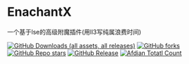 # EnachantX
一个基于lse的高级附魔插件(用ll3写纯属浪费时间)

[![GitHub Downloads (all assets, all releases)](https://img.shields.io/github/downloads/wed150/EnchantX/total?style=for-the-badge&labelColor=%23007ec6&label=下载&color=%234b9cd3)](https://github.com/wed150/EnchantX/releases) [![GitHub forks](https://img.shields.io/github/forks/wed150/EnchantX?style=for-the-badge&labelColor=%23007ec6&color=%234b9cd3)]() [![GitHub Repo stars](https://img.shields.io/github/stars/wed150/EnchantX?style=for-the-badge&labelColor=%23007ec6&color=%234b9cd3&label=收藏)]() [![GitHub Release](https://img.shields.io/github/v/release/wed150/EnchantX?include_prereleases&display_name=release&style=for-the-badge&labelColor=%23007ec6&color=%234b9cd3&label=最新版本)](https://github.com/wed150/EnchantX/releases) [![Afdian Totatl Count](https://img.shields.io/badge/a-7-c?style=for-the-badge&label=爱发电&labelColor=%239469e3&color=%23B291F0)](https://afdian.com/a/Minecraft-Mobius)

